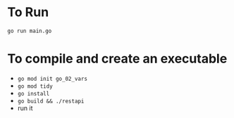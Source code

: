 # To Run
`go run main.go`

# To compile and create an executable
- `go mod init go_02_vars`
- `go mod tidy`
- `go install`
- `go build && ./restapi`
- run it
